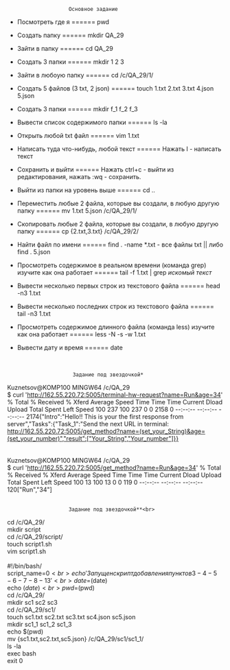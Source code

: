                         Основное задание
+ Посмотреть где я                                                                                           ====== pwd<br>
+ Создать папку                                                                                              ====== mkdir QA_29<br>
+ Зайти в папку                                                                                              ====== cd QA_29<br>
+ Создать 3 папки                                                                                            ====== mkdir 1 2 3<br>
+ Зайти в любоую папку                                                                                       ====== cd /c/QA_29/1/<br>
+ Создать 5 файлов (3 txt, 2 json)                                                                           ====== touch 1.txt 2.txt 3.txt 4.json 5.json<br>
+ Создать 3 папки                                                                                            ====== mkdir f_1 f_2 f_3<br>
+ Вывести список содержимого папки                                                                           ====== ls -la<br>
+ Открыть любой txt файл                                                                                   ====== vim 1.txt<br>
+ Написать туда что-нибудь, любой текст                                                                    ====== Нажать I - написать текст<br>
+ Сохранить и выйти                                                                                        ====== Нажать ctrl+c - выйти из редактирования, нажать :wq - сохранить.<br>
+ Выйти из папки на уровень выше                                                                             ====== cd ..<br>
+ Переместить любые 2 файла, которые вы создали, в любую другую папку                                        ====== mv 1.txt 5.json /c/QA_29/1/<br>
+ Скопировать любые 2 файла, которые вы создали, в любую другую папку                                        ====== cp {2.txt,3.txt} /c/QA_29/2/<br>
+ Найти файл по имени                                                                                        ====== find . -name \*.txt - все файлы txt || либо  find . 5.json<br>
+ Просмотреть содержимое в реальном времени (команда grep) изучите как она работает                          ====== tail -f 1.txt | grep *искомый текст*<br>
+ Вывести несколько первых строк из текстового файла                                                         ====== head -n3 1.txt<br>
+ Вывести несколько последних строк из текстового файла                                                      ====== tail -n3 1.txt<br>
+ Просмотреть содержимое длинного файла (команда less) изучите как она работает                              ====== less -N -s -w 1.txt<br>
+ Вывести дату и время                          ======  date<br><br><br>


                        Задание под звездочкой*
                        
Kuznetsov@KOMP100 MINGW64 /c/QA_29<br>
$ curl 'http://162.55.220.72:5005/terminal-hw-request?name=Run&age=34'
  % Total    % Received % Xferd  Average Speed   Time    Time     Time  Current
                                 Dload  Upload   Total   Spent    Left  Speed
100   237  100   237    0     0   2158      0 --:--:-- --:--:-- --:--:--  2174{"Intro":"Hello!! This is your the first response from server","Tasks":{"Task_1":"Send the next URL in terminal: http://162.55.220.72:5005/get_method?name=(set_your_String)&age=(set_your_number)","result":["Your_String","Your_number"]}}
<br><br>                        
Kuznetsov@KOMP100 MINGW64 /c/QA_29 <br>
$ curl 'http://162.55.220.72:5005/get_method?name=Run&age=34'
  % Total    % Received % Xferd  Average Speed   Time    Time     Time  Current
                                 Dload  Upload   Total   Spent    Left  Speed
100    13  100    13    0     0    119      0 --:--:-- --:--:-- --:--:--   120["Run","34"]
<br><br>


                        Задание под звездочкой**<br>
cd /c/QA_29/<br>
mkdir script<br>
cd /c/QA_29/script/<br>
touch script1.sh<br>
vim script1.sh<br>
<br>
#!/bin/bash/<br>
script_name=$0<br>
echo 'Запущен скрипт добавления пунктов 3 - 4 - 5 - 6 - 7 - 8 - 13'<br>
date=$(date)<br>
echo $(date)<br>
pwd=$(pwd)<br>
cd /c/QA_29/<br>
mkdir sc1 sc2 sc3<br>
cd /c/QA_29/sc1/<br>
touch sc1.txt sc2.txt sc3.txt sc4.json sc5.json<br>
mkdir sc1_1 sc1_2 sc1_3<br>
echo $(pwd)<br>
mv {sc1.txt,sc2.txt,sc5.json} /c/QA_29/sc1/sc1_1/<br>
ls -la<br>
exec bash<br>
exit 0<br>


